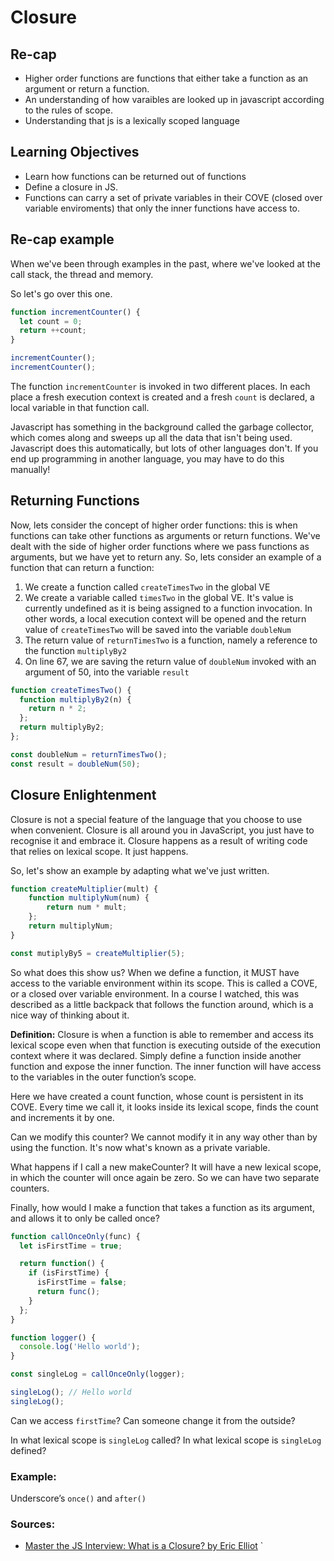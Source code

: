 # Closure

## Re-cap

- Higher order functions are functions that either take a function as an argument or return a function.
- An understanding of how varaibles are looked up in javascript according to the rules of scope.
- Understanding that js is a lexically scoped language

## Learning Objectives

- Learn how functions can be returned out of functions
- Define a closure in JS.
- Functions can carry a set of private variables in their COVE (closed over variable enviroments) that only the inner functions have access to.

## Re-cap example

When we've been through examples in the past, where we've looked at the call stack, the thread and memory.

So let's go over this one.

```js
function incrementCounter() {
  let count = 0;
  return ++count;
}

incrementCounter();
incrementCounter();
```

The function `incrementCounter` is invoked in two different places.  In each place a fresh execution context is created and a fresh `count` is declared, a local variable in that function call.


Javascript has something in the background called the garbage collector, which comes along and sweeps up all the data that isn't being used. Javascript does this automatically, but lots of other languages don't. If you end up programming in another language, you may have to do this manually!


## Returning Functions

Now, lets consider the concept of higher order functions: this is when functions can take other functions as arguments or return functions.  We've dealt with the side of higher order functions where we pass functions as arguments, but we have yet to return any. So, lets consider an example of a function that can return a function:


1. We create a function called `createTimesTwo` in the global VE
2. We create a variable called `timesTwo` in the global VE. It's value is currently undefined as it is being assigned to a function invocation.  In other words, a local execution context will be opened and the return value of `createTimesTwo` will be saved into the variable `doubleNum`
3. The return value of `returnTimesTwo` is a function, namely a reference to the function `multiplyBy2`
4. On line 67, we are saving the return value of `doubleNum` invoked with an argument of 50, into the variable `result`


```js
function createTimesTwo() {
  function multiplyBy2(n) {
    return n * 2;
  };
  return multiplyBy2;
};

const doubleNum = returnTimesTwo();
const result = doubleNum(50);
```

## Closure Enlightenment

Closure is not a special feature of the language that you choose to use when convenient. Closure is all around you in JavaScript, you just have to recognise it and embrace it. Closure happens as a result of writing code that relies on lexical scope. It just happens.

So, let's show an example by adapting what we've just written.

```javascript
function createMultiplier(mult) {
    function multiplyNum(num) {
        return num * mult;
    };
    return multiplyNum;
}

const mutiplyBy5 = createMultiplier(5);
```

So what does this show us? When we define a function, it MUST have access to the variable environment within its scope. This is called a COVE, or a closed over variable environment. In a course I watched, this was described as a little backpack that follows the function around, which is a nice way of thinking about it. 

**Definition:** Closure is when a function is able to remember and access its lexical scope even when that function is executing outside of the execution context where it was declared.  Simply define a function inside another function and expose the inner function. The inner function will have access to the variables in the outer function’s scope.


Here we have created a count function, whose count is persistent in its COVE. Every time we call it, it looks inside its lexical scope, finds the count and increments it by one.

Can we modify this counter? We cannot modify it in any way other than by using the function. It's now what's known as a private variable.

What happens if I call a new makeCounter? It will have a new lexical scope, in which the counter will once again be zero. So we can have two separate counters.

Finally, how would I make a function that takes a function as its argument, and allows it to only be called once?

```javascript
function callOnceOnly(func) {
  let isFirstTime = true;

  return function() {
    if (isFirstTime) {
      isFirstTime = false;
      return func();
    }
  };
}

function logger() {
  console.log('Hello world');
}

const singleLog = callOnceOnly(logger);

singleLog(); // Hello world
singleLog();
```

Can we access `firstTime`?
Can someone change it from the outside?

In what lexical scope is `singleLog` called?
In what lexical scope is `singleLog` defined?


### Example:

Underscore’s `once()` and `after()`

### Sources:

- [Master the JS Interview: What is a Closure? by Eric Elliot](https://medium.com/javascript-scene/master-the-javascript-interview-what-is-a-closure-b2f0d2152b36#.szp9dswih)
`